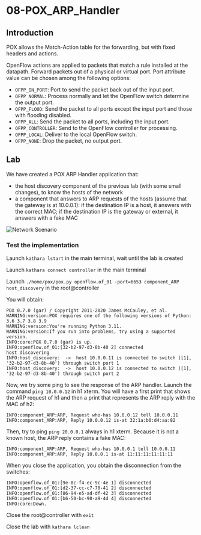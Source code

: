 # 08-POX_ARP_Handler

## Introduction

POX allows the Match-Action table for the forwarding, but with fixed headers and actions. 

OpenFlow actions are applied to packets that match a rule installed at the datapath. Forward packets out of a physical or virtual port. Port attribute value can be chosen among the following options: 
- `OFPP_IN_PORT`: Port to send the packet back out of the input port.
- `OFPP_NORMAL`: Process normally and let the OpenFlow switch determine the output port.
- `OFPP_FLOOD`: Send the packet to all ports except the input port and those with flooding disabled.
- `OFPP_ALL`: Send the packet to all ports, including the input port.
- `OFPP_CONTROLLER`: Send to the OpenFlow controller for processing.
- `OFPP_LOCAL`: Deliver to the local OpenFlow switch.
- `OFPP_NONE`: Drop the packet, no output port.

## Lab

We have created a POX ARP Handler application that: 
- the host discovery component of the previous lab (with some small changes), to know the hosts of the network
- a component that answers to ARP requests of the hosts (assume that the gateway is at 10.0.0.1): if the destination IP is a host, it answers with the correct MAC; if the destination IP is the gateway or external, it answers with a fake MAC

![Network Scenario](/images/network_image4.png)

### Test the implementation

Launch ```kathara lstart``` in the main terminal, wait until the lab is created

Launch ```kathara connect controller``` in the main terminal

Launch ```./home/pox/pox.py openflow.of_01 -port=6653 component_ARP host_discovery``` in the root@controller

You will obtain: 
```
POX 0.7.0 (gar) / Copyright 2011-2020 James McCauley, et al.
WARNING:version:POX requires one of the following versions of Python: 3.6 3.7 3.8 3.9
WARNING:version:You're running Python 3.11.
WARNING:version:If you run into problems, try using a supported version.
INFO:core:POX 0.7.0 (gar) is up.
INFO:openflow.of_01:[32-b2-97-d3-8b-40 2] connected
host discovering
INFO:host_discovery:  ->  host 10.0.0.11 is connected to switch ([1], '32-b2-97-d3-8b-40') through switch port 1
INFO:host_discovery:  ->  host 10.0.0.12 is connected to switch ([1], '32-b2-97-d3-8b-40') through switch port 2
```

Now, we try some ping to see the response of the ARP handler. Launch the command ```ping 10.0.0.12``` in h1 xterm. You will have a first print that shows the ARP request of h1 and then a print that represents the ARP reply with the MAC of h2:
```
INFO:component_ARP:ARP, Request who-has 10.0.0.12 tell 10.0.0.11
INFO:component_ARP:ARP, Reply 10.0.0.12 is-at 32:1a:b0:d4:aa:82
```

Then, try to ping ```ping 20.0.0.1``` always in h1 xterm. Because it is not a known host, the ARP reply contains a fake MAC:
```
INFO:component_ARP:ARP, Request who-has 10.0.0.1 tell 10.0.0.11
INFO:component_ARP:ARP, Reply 10.0.0.1 is-at 11:11:11:11:11:11
```

When you close the application, you obtain the disconnection from the switches:
```
INFO:openflow.of_01:[9e-8c-f4-ec-9c-4e 1] disconnected
INFO:openflow.of_01:[d2-37-cc-c7-70-41 2] disconnected
INFO:openflow.of_01:[86-94-e5-ad-df-42 3] disconnected
INFO:openflow.of_01:[b6-50-bc-90-a9-4d 4] disconnected
INFO:core:Down.
```

Close the root@controller with ```exit```

Close the lab with ```kathara lclean```
